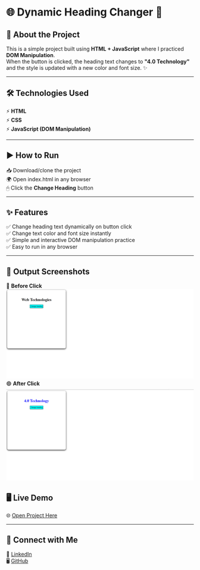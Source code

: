 # 🌐 Dynamic Heading Changer 🎯

## 📖 About the Project  
This is a simple project built using **HTML + JavaScript** where I practiced **DOM Manipulation**.  
When the button is clicked, the heading text changes to **"4.0 Technology"** and the style is updated with a new color and font size. ✨

---
## 🛠 Technologies Used  
⚡ **HTML**   
⚡ **CSS**  
⚡ **JavaScript (DOM Manipulation)**   

---
## ▶ How to Run  
📥 Download/clone the project  
🌍 Open index.html in any browser  
🖱 Click the **Change Heading** button   

---
## ✨ Features
✅ Change heading text dynamically on button click  
✅ Change text color and font size instantly  
✅ Simple and interactive DOM manipulation practice  
✅ Easy to run in any browser 

---
## 📸 Output Screenshots  
🔵 **Before Click**  
![Web Technologies Screenshot](https://github.com/AISHWARYA152/Dyanamic_heading_changer/blob/e0f2ff4f90d0895fcec4a1b684b7e86471363615/Screenshot%202025-09-05%20172941.png)  
🟢 **After Click**  
![4.0 Technology Screenshot](https://github.com/AISHWARYA152/Dyanamic_heading_changer/blob/da61ccb9fbb6ece636724020d5bd8a6c25241e67/Screenshot%202025-09-05%20173008.png)  

## 🖥 Live Demo  
🌐 [Open Project Here](https://aishwarya152.github.io/Dyanamic_heading_changer/)  

---

## 🤝 Connect with Me  
💼 [LinkedIn](https://www.linkedin.com/in/aishwarya-chinagundi-21a341356)  
🖥 [GitHub](https://github.com/AISHWARYA152)
